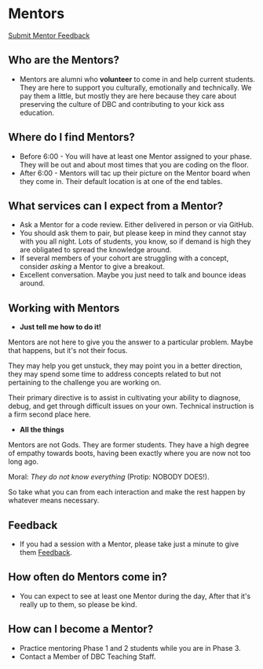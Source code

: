 # Mentors

[Submit Mentor Feedback](https://docs.google.com/a/devbootcamp.com/forms/d/17gVpZgsiadJ9OblHMmxroAWAZcbKaQSyJzJ7Kpx-sbc/viewform)

## Who are the Mentors?
* Mentors are alumni who **volunteer** to come in and help current students. They are here to support you culturally, emotionally and technically. We pay them a little, but mostly they are here because they care about preserving the culture of DBC and contributing to your kick ass education.


## Where do I find Mentors?
* Before 6:00 - You will have at least one Mentor assigned to your phase. They will be out and about most times that you are coding on the floor.
* After 6:00 - Mentors will tac up their picture on the Mentor board when they come in. Their default location is at one of the end tables.

## What services can I expect from a Mentor?

* Ask a Mentor for a code review. Either delivered in person or via GitHub.
* You should ask them to pair, but please keep in mind they cannot stay with you all night. Lots of students, you know, so if demand is high they are obligated to spread the knowledge around.
* If several members of your cohort are struggling with a concept, consider _asking_ a Mentor to give a breakout.
* Excellent conversation. Maybe you just need to talk and bounce ideas around.

## Working with Mentors

* **Just tell me how to do it!**

Mentors are not here to give you the answer to a particular problem. Maybe that happens, but it's not their focus.

They may help you get unstuck, they may point you in a better direction, they may spend some time to address concepts related to but not pertaining to the challenge you are working on.

Their primary directive is to assist in cultivating your ability to diagnose, debug, and get through difficult issues on your own. Technical instruction is a firm second place here.

* **All the things**

Mentors are not Gods. They are former students. They have a high degree of empathy towards boots, having been exactly where you are now not too long ago.

Moral: _They do not know everything_ (Protip: NOBODY DOES!).

So take what you can from each interaction and make the rest happen by whatever means necessary.

## Feedback
* If you had a session with a Mentor, please take just a minute to give them [Feedback](https://docs.google.com/a/devbootcamp.com/forms/d/17gVpZgsiadJ9OblHMmxroAWAZcbKaQSyJzJ7Kpx-sbc/viewform).

## How often do Mentors come in?
* You can expect to see at least one Mentor during the day, After that it's really up to them, so please be kind.

## How can I become a Mentor?
* Practice mentoring Phase 1 and 2 students while you are in Phase 3.
* Contact a Member of DBC Teaching Staff.
